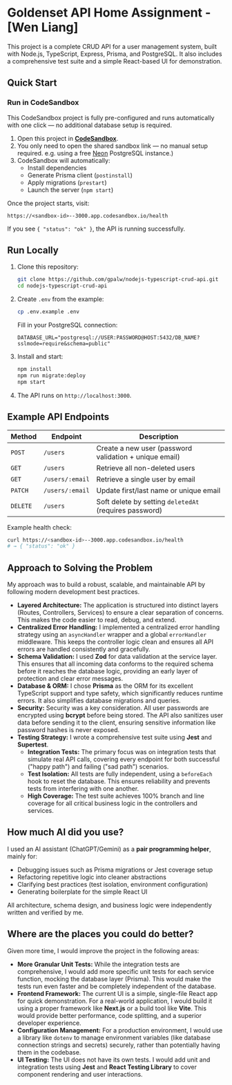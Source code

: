 # Goldenset API Home Assignment - [Wen Liang]

This project is a complete CRUD API for a user management system, built with Node.js, TypeScript, Express, Prisma, and PostgreSQL. It also includes a comprehensive test suite and a simple React-based UI for demonstration.


##  Quick Start

### Run in CodeSandbox
This CodeSandbox project is fully pre-configured and runs automatically with one click — no additional database setup is required.

1. Open this project in **[CodeSandbox](https://codesandbox.io/p/github/gpalw/nodejs-typescript-crud-api/main?embed=1&import=true&showConsole=true)**.  
2. You only need to open the shared sandbox link — no manual setup required.
   e.g. using a free [Neon](https://neon.tech) PostgreSQL instance.)
3. CodeSandbox will automatically:
   - Install dependencies  
   - Generate Prisma client (`postinstall`)  
   - Apply migrations (`prestart`)  
   - Launch the server (`npm start`)

Once the project starts, visit:

```
https://<sandbox-id>--3000.app.codesandbox.io/health
```
If you see `{ "status": "ok" }`, the API is running successfully.

## Run Locally

1. Clone this repository:
   ```bash
   git clone https://github.com/gpalw/nodejs-typescript-crud-api.git
   cd nodejs-typescript-crud-api
   ```
2. Create `.env` from the example:
   ```bash
   cp .env.example .env
   ```
   Fill in your PostgreSQL connection:
   ```
   DATABASE_URL="postgresql://USER:PASSWORD@HOST:5432/DB_NAME?sslmode=require&schema=public"
   ```
3. Install and start:
   ```bash
   npm install
   npm run migrate:deploy
   npm start
   ```
4. The API runs on `http://localhost:3000`.



## Example API Endpoints

| Method | Endpoint | Description |
|---------|-----------|-------------|
| `POST` | `/users` | Create a new user (password validation + unique email) |
| `GET` | `/users` | Retrieve all non-deleted users |
| `GET` | `/users/:email` | Retrieve a single user by email |
| `PATCH` | `/users/:email` | Update first/last name or unique email |
| `DELETE` | `/users` | Soft delete by setting `deletedAt` (requires password) |

Example health check:
```bash
curl https://<sandbox-id>--3000.app.codesandbox.io/health
# → { "status": "ok" }
```

## Approach to Solving the Problem

My approach was to build a robust, scalable, and maintainable API by following modern development best practices.

* **Layered Architecture:** The application is structured into distinct layers (Routes, Controllers, Services) to ensure a clear separation of concerns. This makes the code easier to read, debug, and extend.
* **Centralized Error Handling:** I implemented a centralized error handling strategy using an `asyncHandler` wrapper and a global `errorHandler` middleware. This keeps the controller logic clean and ensures all API errors are handled consistently and gracefully.
* **Schema Validation:** I used **Zod** for data validation at the service layer. This ensures that all incoming data conforms to the required schema before it reaches the database logic, providing an early layer of protection and clear error messages.
* **Database & ORM:** I chose **Prisma** as the ORM for its excellent TypeScript support and type safety, which significantly reduces runtime errors. It also simplifies database migrations and queries.
* **Security:** Security was a key consideration. All user passwords are encrypted using **bcrypt** before being stored. The API also sanitizes user data before sending it to the client, ensuring sensitive information like password hashes is never exposed.
* **Testing Strategy:** I wrote a comprehensive test suite using **Jest** and **Supertest**.
    * **Integration Tests:** The primary focus was on integration tests that simulate real API calls, covering every endpoint for both successful ("happy path") and failing ("sad path") scenarios.
    * **Test Isolation:** All tests are fully independent, using a `beforeEach` hook to reset the database. This ensures reliability and prevents tests from interfering with one another.
    * **High Coverage:** The test suite achieves 100% branch and line coverage for all critical business logic in the controllers and services.

## How much AI did you use?

I used an AI assistant (ChatGPT/Gemini) as a **pair programming helper**, mainly for:
- Debugging issues such as Prisma migrations or Jest coverage setup
- Refactoring repetitive logic into cleaner abstractions
- Clarifying best practices (test isolation, environment configuration)
- Generating boilerplate for the simple React UI

All architecture, schema design, and business logic were independently written and verified by me.

## Where are the places you could do better?

Given more time, I would improve the project in the following areas:

* **More Granular Unit Tests:** While the integration tests are comprehensive, I would add more specific unit tests for each service function, mocking the database layer (Prisma). This would make the tests run even faster and be completely independent of the database.
* **Frontend Framework:** The current UI is a simple, single-file React app for quick demonstration. For a real-world application, I would build it using a proper framework like **Next.js** or a build tool like **Vite**. This would provide better performance, code splitting, and a superior developer experience.
* **Configuration Management:** For a production environment, I would use a library like `dotenv` to manage environment variables (like database connection strings and secrets) securely, rather than potentially having them in the codebase.
* **UI Testing:** The UI does not have its own tests. I would add unit and integration tests using **Jest** and **React Testing Library** to cover component rendering and user interactions.